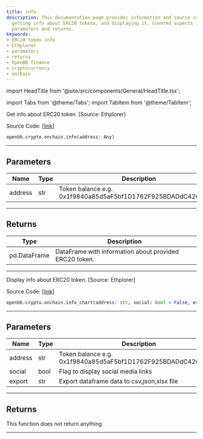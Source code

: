 ```yaml
---
title: info
description: This documentation page provides information and source code regarding
  getting info about ERC20 tokens, and displaying it. Covered aspects include related
  parameters and returns.
keywords:
- ERC20 token info
- Ethplorer
- parameters
- returns
- OpenBB finance
- cryptocurrency
- onchain
---
```


import HeadTitle from '@site/src/components/General/HeadTitle.tsx';

<HeadTitle title="crypto.onchain.info - Reference | OpenBB SDK Docs" />

import Tabs from '@theme/Tabs';
import TabItem from '@theme/TabItem';

<Tabs>
<TabItem value="model" label="Model" default>

Get info about ERC20 token. [Source: Ethplorer]

Source Code: [[link](https://github.com/OpenBB-finance/OpenBB/tree/main/openbb_terminal/cryptocurrency/onchain/ethplorer_model.py#L380)]

```python
openbb.crypto.onchain.info(address: Any)
```

---

## Parameters

| Name | Type | Description | Default | Optional |
| ---- | ---- | ----------- | ------- | -------- |
| address | str | Token balance e.g. 0x1f9840a85d5aF5bf1D1762F925BDADdC4201F984 | None | False |


---

## Returns

| Type | Description |
| ---- | ----------- |
| pd.DataFrame | DataFrame with information about provided ERC20 token. |
---

</TabItem>
<TabItem value="view" label="Chart">

Display info about ERC20 token. [Source: Ethplorer]

Source Code: [[link](https://github.com/OpenBB-finance/OpenBB/tree/main/openbb_terminal/cryptocurrency/onchain/ethplorer_view.py#L206)]

```python
openbb.crypto.onchain.info_chart(address: str, social: bool = False, export: str = "")
```

---

## Parameters

| Name | Type | Description | Default | Optional |
| ---- | ---- | ----------- | ------- | -------- |
| address | str | Token balance e.g. 0x1f9840a85d5aF5bf1D1762F925BDADdC4201F984 | None | False |
| social | bool | Flag to display social media links | False | True |
| export | str | Export dataframe data to csv,json,xlsx file |  | True |


---

## Returns

This function does not return anything

---

</TabItem>
</Tabs>
